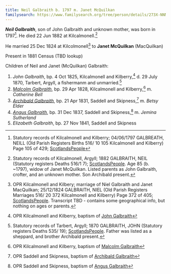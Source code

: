 ```yaml
---
title: Neil Galbraith b. 1797 m. Janet McQuilkan
familysearch: https://www.familysearch.org/tree/person/details/273X-NNN
---
```


***Neil Galbraith***, son of John Galbraith and unknown mother, was born in 1797[^birth]. He died 22 Jun 1882 at Kilcalmonell.[^death]

He married 25 Dec 1824 at Kilcolmonell[^marriage] to **Janet McQuilkan** (MacQuilkan)

Present in 1881 Census (TBD lookup)

Children of Neil and Janet (McQuilkan) Galbraith:

1. *John Galbraith*, bp. 4 Oct 1825, Kilcalmonell and Kilberry,[^john-birth] d. 29 July 1870, Tarbert, Argyll, a fishermanm and unmarried.[^john-death]
2. *[Malcolm Galbraith](galbraith-malcolm-1828-bell.md)*, bp. 29 Apr 1828, Kilcalmonell and Kilberry,[^malcolm-birth] m. *Catherine Bell*
3. *[Archibald Galbraith](galbraith-archibald-1831-elder.md)*, bp. 21 Apr 1831, Saddell and Skipness,[^archibald-birth] m. *Betsy Elder*
4. *[Angus Galbraith](galbraith-angus-1837-sutherland.md)*, bp. 31 Dec 1837, Saddell and Skipness,[^angus-birth] m. *Jemina Sutherland*
5. *Elizabeth Galbraith*, bp. 27 Nov 1841, Saddell and Skipness


[^birth]: Statutory records of Kilcalmonell and Kilberry; 04/06/1797 GALBREATH, NEILL (Old Parish Registers Births 516/ 10 105 Kilcalmonell and Kilberry) Page 105 of 429; [ScotlandsPeople](https://www.scotlandspeople.gov.uk/view-image/nrs_opr_records/2357710?image=105)

[^death]: Statutory records of Kilcalmonell, Argyll; 1882 GALBRAITH, NEIL (Statutory registers Deaths 516/1 7); [ScotlandsPeople](https://www.scotlandspeople.gov.uk/view-image/nrs_stat_deaths/2471336).  Age 85 (b. ~1797), widow of Janet McQuilkan. Listed parents as John Galbraith, crofter, and an unknown mother.  Son Archibald present.

[^marriage]: OPR Kilcalmonell and Kilbery; marriage of Niel Galbraith and Janet MacQuilkan; 25/12/1824 GALBRAITH, NIEL (Old Parish Registers Marriages 516/ 20 372 Kilcalmonell and Kilberry) Page 372 of 405; [ScotlandsPeople](https://www.scotlandspeople.gov.uk/view-image/nrs_opr_records/8088390?image=372).  Transcript TBD - contains some geographical info, but nothing on ages or parents.


[^john-birth]: OPR Kilcalmonell and Kilberry, baptism of [John Galbraith](/sources/opr-kilcalmonell-kilberry-births.md#1825-10-04-john-galbraith)

[^john-death]: Statutory records of Tarbert, Argyll; 1870 GALBRAITH, JOHN (Statutory registers Deaths 535/ 19); [ScotlandsPeople](https://www.scotlandspeople.gov.uk/images/D1870_535_00_0007Z).  Father was listed as a sheppard, and brother Archibald present.

[^archibald-birth]: OPR Saddell and Skipness, baptism of [Archibald Galbraith](/sources/opr-saddell-skipness-births.md#1831-04-21-archibald-galbraith)

[^malcolm-birth]: OPR Kilcalmonell and Kilberry, baptism of [Malcolm Galbraith](/sources/opr-kilcalmonell-kilberry-births.md#1828-04-29-malcolm-galbraith)

[^angus-birth]: OPR Saddell and Skipness, baptism of [Angus Galbraith](/sources/opr-saddell-skipness-births.md#1837-12-31-angus-galbraith)







